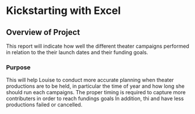 # Kickstarting with Excel
## Overview of Project
This report will indicate how well the different theater campaigns performed in relation to the their launch dates and their funding goals. 
### Purpose
This will help Louise to conduct more accurate planning when theater productions are to be held, in particular the time of year and how long she should run each campaigns. The proper timing is required to capture more contributers in order to reach fundings goals In addition, thi  and have less productions failed or cancelled. 
